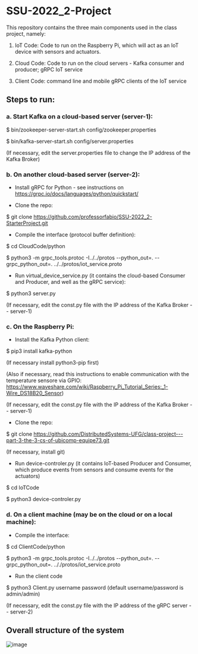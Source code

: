# SSU-2022_2-Project

This repository contains the three main components used in the class project, namely:

1. IoT Code: Code to run on the Raspberry Pi, which will act as an IoT device with sensors and actuators.

2. Cloud Code: Code to run on the cloud servers - Kafka consumer and producer; gRPC IoT service

3. Client Code: command line and mobile gRPC clients of the IoT service

## Steps to run:

### a. Start Kafka on a cloud-based server (server-1):

$ bin/zookeeper-server-start.sh config/zookeeper.properties

$ bin/kafka-server-start.sh config/server.properties

(If necessary, edit the server.properties file to change the IP address of the Kafka Broker) 


### b. On another cloud-based server (server-2):

- Install gRPC for Python - see instructions on https://grpc.io/docs/languages/python/quickstart/

- Clone the repo: 

$ git clone https://github.com/professorfabio/SSU-2022_2-StarterProject.git
- Compile the interface (protocol buffer definition):

$ cd CloudCode/python

$ python3 -m grpc_tools.protoc -I../../protos --python_out=. --grpc_python_out=. ../../protos/iot_service.proto

- Run virtual_device_service.py (it contains the cloud-based Consumer and Producer, and well as the gRPC service):

$ python3 server.py

(If necessary, edit the const.py file with the IP address of the Kafka Broker -- server-1)

### c. On the Raspberry Pi:

- Install the Kafka Python client:

$ pip3 install kafka-python

(If necessary install python3-pip first)

(Also if necessary, read this instructions to enable communication with the temperature sensore via GPIO: https://www.waveshare.com/wiki/Raspberry_Pi_Tutorial_Series:_1-Wire_DS18B20_Sensor)

(If necessary, edit the const.py file with the IP address of the Kafka Broker -- server-1)

- Clone the repo:

$ git clone https://github.com/DistributedSystems-UFG/class-project---part-3-the-3-cs-of-ubicomp-equipe73.git

(If necessary, install git)

- Run device-controler.py (it contains IoT-based Producer and Consumer, which produce events from sensors and consume events for the actuators)

$ cd IoTCode

$ python3 device-controler.py

### d. On a client machine (may be on the cloud or on a local machine):

- Compile the interface:

$ cd ClientCode/python

$ python3 -m grpc_tools.protoc -I../../protos --python_out=. --grpc_python_out=. .././protos/iot_service.proto

- Run the client code 

$ python3 Client.py username password
(default username/password is admin/admin)

(If necessary, edit the const.py file with the IP address of the gRPC server -- server-2)


## Overall structure of the system

![image](https://user-images.githubusercontent.com/13460193/204534405-b17b1abb-77e1-479a-8171-807dc610ee5d.png)
